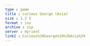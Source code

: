 ```yaml
---
type : game
title : Curious George (Asia)
size : 1.2 G
format : iso
archive : zip
server : myrient
link2 : Curious%20George%20%28Asia%29
---
```

